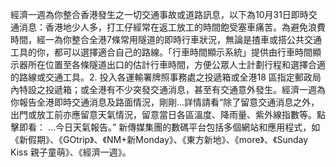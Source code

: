 經濟一週為你整合香港發生之一切交通事故或道路訊息，以下為10月31日即時交通消息：香港地少人多，打工仔經常在返工放工的時間飽受塞車痛苦。為避免浪費時間，經一為你整合全港7條常用隧道的即時行車狀況，無論是揸車或搭公共交通工具的你，都可以選擇適合自己的路線。「行車時間顯示系統」提供由行車時間顯示器所在位置至各條隧道出口的估計行車時間，方便公眾人士計劃行程和選擇合適的路線或交通工具。2. 投入各運輸署牌照事務處之投遞箱或全港18 區指定郵政局內特設之投遞箱；或全港有不少突發交通消息，甚至有交通意外發生。經濟一週為你報告全港即時交通消息及路面情況，剛剛…詳情請看“除了留意交通消息之外，出門或放工前亦應留意天氣情況，留意當日各區溫度、降雨量、紫外線指數等。點擊即看：
…今日天氣報告。”
                                        新傳媒集團的數碼平台包括多個網站和應用程式，如
                                        《新假期》、《GOtrip》、《NM+新Monday》、《東方新地》、《more》、《Sunday Kiss 親子童萌》、《經濟一週》。
                                    